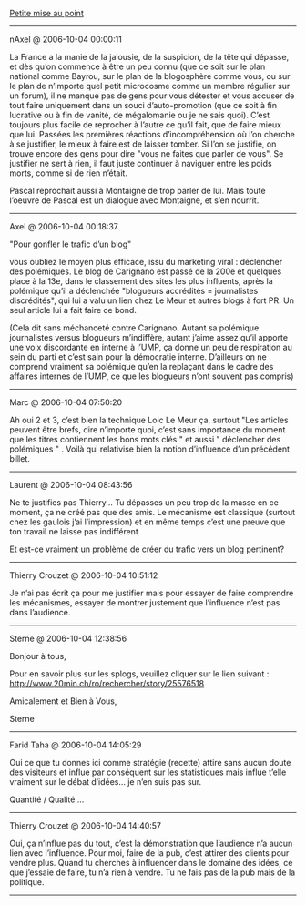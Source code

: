 [Petite mise au point](../../../2006/10/petite-mise-au-point.md)

---
nAxel @ 2006-10-04 00:00:11

La France a la manie de la jalousie, de la suspicion, de la tête qui dépasse, et dès qu’on commence à être un peu connu (que ce soit sur le plan national comme Bayrou, sur le plan de la blogosphère comme vous, ou sur le plan de n’importe quel petit microcosme comme un membre régulier sur un forum), il ne manque pas de gens pour vous détester et vous accuser de tout faire uniquement dans un souci d’auto-promotion (que ce soit à fin lucrative ou à fin de vanité, de mégalomanie ou je ne sais quoi). C’est toujours plus facile de reprocher à l’autre ce qu’il fait, que de faire mieux que lui. Passées les premières réactions d’incompréhension où l’on cherche à se justifier, le mieux à faire est de laisser tomber. Si l’on se justifie, on trouve encore des gens pour dire "vous ne faites que parler de vous". Se justifier ne sert à rien, il faut juste continuer à naviguer entre les poids morts, comme si de rien n’était. 

Pascal reprochait aussi à Montaigne de trop parler de lui. Mais toute l’oeuvre de Pascal est un dialogue avec Montaigne, et s’en nourrit.

---

Axel @ 2006-10-04 00:18:37

"Pour gonfler le trafic d’un blog"

vous oubliez le moyen plus efficace, issu du marketing viral : déclencher des polémiques. Le blog de Carignano est passé de la 200e et quelques place à la 13e, dans le classement des sites les plus influents, après la polémique qu’il a déclenchée "blogueurs accrédités = journalistes discrédités", qui lui a valu un lien chez Le Meur et autres blogs à fort PR. Un seul article lui a fait faire ce bond.

(Cela dit sans méchanceté contre Carignano. Autant sa polémique journalistes versus blogueurs m’indiffère, autant j’aime assez qu’il apporte une voix discordante en interne à l’UMP, ça donne un peu de respiration au sein du parti et c’est sain pour la démocratie interne. D’ailleurs on ne comprend vraiment sa polémique qu’en la replaçant dans le cadre des affaires internes de l’UMP, ce que les blogueurs n’ont souvent pas compris)

---

Marc @ 2006-10-04 07:50:20

Ah oui 2 et 3, c’est bien la technique Loic Le Meur ça, surtout "Les articles peuvent être brefs, dire n’importe quoi, c’est sans importance du moment que les titres contiennent les bons mots clés " et aussi " déclencher des polémiques " . Voilà qui relativise bien la notion d’influence d’un précédent billet.

---

Laurent @ 2006-10-04 08:43:56

Ne te justifies pas Thierry... Tu dépasses un peu trop de la masse en ce moment, ça ne créé pas que des amis. Le mécanisme est classique (surtout chez les gaulois j’ai l’impression) et en même temps c’est une preuve que ton travail ne laisse pas indifférent

Et est-ce vraiment un problème de créer du trafic vers un blog pertinent?

---

Thierry Crouzet @ 2006-10-04 10:51:12

Je n’ai pas écrit ça pour me justifier mais pour essayer de faire comprendre les mécanismes, essayer de montrer justement que l’influence n’est pas dans l’audience.

---

Sterne @ 2006-10-04 12:38:56

Bonjour à tous,

Pour en savoir plus sur les splogs, veuillez cliquer sur le lien suivant : http://www.20min.ch/ro/rechercher/story/25576518

Amicalement et Bien à Vous,

Sterne

---

Farid Taha @ 2006-10-04 14:05:29

Oui ce que tu donnes ici comme stratégie (recette) attire sans aucun doute des visiteurs et influe par conséquent sur les statistiques mais influe t’elle vraiment sur le débat d’idées... je n’en suis pas sur.

Quantité / Qualité ...

---

Thierry Crouzet @ 2006-10-04 14:40:57

Oui, ça n’influe pas du tout, c’est la démonstration que l’audience n’a aucun lien avec l’influence. Pour moi, faire de la pub, c’est attirer des clients pour vendre plus. Quand tu cherches à influencer dans le domaine des idées, ce que j’essaie de faire, tu n’a rien à vendre. Tu ne fais pas de la pub mais de la politique.

---

